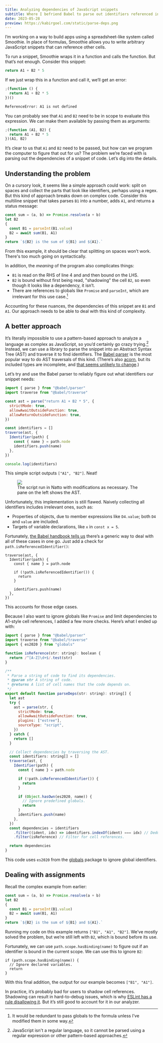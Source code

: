 ```yaml
---
title: Analyzing dependencies of JavaScript snippets
subtitle: Where I befriend Babel to parse out identifiers referenced in code.
date: 2023-05-28
preview: https://kabirgoel.com/static/parse-deps.png
---
```


I’m working on a way to build apps using a spreadsheet-like system called Smoothie. In place of formulas, Smoothie allows you to write arbitrary JavaScript snippets that can reference other cells.

To run a snippet, Smoothie wraps it in a function and calls the function. But that’s not enough. Consider this snippet:

```js
return A1 + B2 * 5
```

If we just wrap this in a function and call it, we’ll get an error:

```js
;(function () {
  return A1 + B2 * 5
})()
```

```txt
ReferenceError: A1 is not defined
```

You can probably see that `A1` and `B2` need to be in scope to evaluate this expression. We can make them available by passing them as arguments:

```js
;(function (A1, B2) {
  return A1 + B2 * 5
})(A1, B2)
```

It’s clear to us that `A1` and `B2` need to be passed, but how can we program the computer to figure that out for us? The problem we’re faced with is parsing out the dependencies of a snippet of code. Let’s dig into the details.

## Understanding the problem

On a cursory look, it seems like a simple approach could work: split on spaces and collect the parts that look like identifiers, perhaps using a regex. But this kind of approach breaks down on complex code. Consider this multiline snippet that takes parses `B1` into a number, adds `A1`, and returns a status message:

```js
const sum = (a, b) => Promise.resolve(a + b)
let B2
{
  const B1 = parseInt(B1.value)
  B2 = await sum(B1, A1)
}
return `${B2} is the sum of ${B1} and ${A1}.`
```

From this example, it should be clear that splitting on spaces won’t work. There's too much going on syntactically.

In addition, the _meaning_ of the program also complicates things:

- `B1` is read on the RHS of line 4 and and then bound on the LHS.
- `B2` is bound without first being read, "shadowing" the cell `B2`, so even though it looks like a dependency, it isn’t.
- There are references to globals like `Promise` and `parseInt`, which are irrelevant for this use case.[^redundantglobals]

Accounting for these nuances, the dependencies of this snippet are `B1` and `A1`. Our approach needs to be able to deal with this kind of complexity.

## A better approach

It’s literally impossible to use a pattern-based approach to analyze a language as complex as JavaScript, so you’d certainly go crazy trying.[^whynotpatterns] Instead, we can use a library to parse the snippet into an Abstract Syntax Tree (AST) and traverse it to find identifiers. The [Babel parser](https://babeljs.io/docs/babel-parser) is the most popular way to do AST traversals of this kind. (There’s also [acorn](https://github.com/acornjs/acorn), but its included types are incomplete, and [that seems unlikely to change](https://github.com/acornjs/acorn/issues/946).)

Let’s try and use the Babel parser to reliably figure out what identifiers our snippet needs:

```jsx
import { parse } from "@babel/parser"
import traverse from "@babel/traverse"

const ast = parse("return A1 + B2 * 5", {
  strictMode: true,
  allowAwaitOutsideFunction: true,
  allowReturnOutsideFunction: true,
})

const identifiers = []
traverse(ast, {
  Identifier(path) {
    const { name } = path.node
    identifiers.push(name)
  },
})

console.log(identifiers)
```

This simple script outputs `["A1", "B2"]`. Neat!

<figure>
    <img src="/static/parse-deps.png">
    <figcaption>The script run in Natto with modifications as necessary. The pane on the left shows the AST.</figcaption>
</figure>

Unfortunately, this implementation is still flawed. Naively collecting all identifiers includes irrelevant ones, such as:

- Properties of objects, due to member expressions like `D4.value`; both `D4` and `value` are included.
- Targets of variable declarations, like `x` in `const x = 5`.

Fortunately, [the Babel handbook tells us](https://github.com/jamiebuilds/babel-handbook/blob/master/translations/en/plugin-handbook.md#check-if-an-identifier-is-referenced) there’s a generic way to deal with all of these cases in one go. Just add a check for `path.isReferencedIdentifier()`:

```tsx
traverse(ast, {
  Identifier(path) {
    const { name } = path.node

    if (!path.isReferencedIdentifier()) {
      return
    }

    identifiers.push(name)
  },
})
```

This accounts for those edge cases.

Because I also want to ignore globals like `Promise` and limit dependencies to A1-style cell references, I added a few more checks. Here’s what I ended up with:

```jsx
import { parse } from "@babel/parser"
import traverse from "@babel/traverse"
import { es2020 } from "globals"

function isReference(str: string): boolean {
  return /^[A-Z]\d+$/.test(str)
}

/**
 * Parse a string of code to find its dependencies.
 * @param str A string of code.
 * @returns A list of cell names that the code depends on.
 */
export default function parseDeps(str: string): string[] {
  let ast
  try {
    ast = parse(str, {
      strictMode: true,
      allowAwaitOutsideFunction: true,
      plugins: ["estree"],
      sourceType: "script",
    })
  } catch {
    return []
  }

  // Collect dependencies by traversing the AST.
  const identifiers: string[] = []
  traverse(ast, {
    Identifier(path) {
      const { name } = path.node

      if (!path.isReferencedIdentifier()) {
        return
      }

      if (Object.hasOwn(es2020, name)) {
        // Ignore predefined globals.
        return
      }
      identifiers.push(name)
    },
  })
  const dependencies = identifiers
    .filter((ident, idx) => identifiers.indexOf(ident) === idx) // Deduplicate.
    .filter(isReference) // Filter for cell references.

  return dependencies
}
```

This code uses `es2020` from the [globals](https://npmjs.com/package/globals) package to ignore global identifiers.

## Dealing with assignments

Recall the complex example from earlier:

```jsx
const sum = (a, b) => Promise.resolve(a + b)
let B2
{
  const B1 = parseInt(B1.value)
  B2 = await sum(B1, A1)
}
return `${B2} is the sum of ${B1} and ${A1}.`
```

Running my code on this example returns `["B1", "A1", "B2"]`. We’ve mostly solved the problem, but we’re still left with `B2`, which is bound before its use.

Fortunately, we can use `path.scope.hasBinding(name)` to figure out if an identifier is bound in the current scope. We can use this to ignore `B2`:

```tsx
if (path.scope.hasBinding(name)) {
  // Ignore declared variables.
  return
}
```

With this final addition, the output for our example becomes `["B1", "A1"]`.

In practice, it’s probably bad for users to shadow cell references. Shadowing can result in hard-to-debug issues, which is why [ESLint has a rule disallowing it](https://eslint.org/docs/latest/rules/no-shadow). But it’s still good to account for it in our analyzer.

[^redundantglobals]: It would be redundant to pass globals to the formula unless I’ve modified them in some way.
[^whynotpatterns]: JavaScript isn't a regular language, so it cannot be parsed using a regular expression or other pattern-based approaches.
